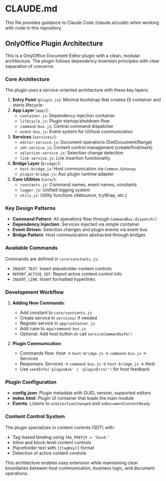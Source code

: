 # CLAUDE.md

This file provides guidance to Claude Code (claude.ai/code) when working with code in this repository.

## OnlyOffice Plugin Architecture

This is a OnlyOffice Document Editor plugin with a clean, modular architecture. The plugin follows dependency inversion principles with clear separation of concerns.

### Core Architecture

The plugin uses a service-oriented architecture with these key layers:

1. **Entry Point** (`plugin.js`): Minimal bootstrap that creates DI container and starts lifecycle
2. **App Layer** (`app/`):
   - `container.js`: Dependency injection container
   - `lifecycle.js`: Plugin startup/shutdown flow
   - `command-bus.js`: Central command dispatcher
   - `event-bus.js`: Event system for UI/host communication
3. **Services** (`services/`):
   - `editor-service.js`: Document operations (GetDocument/Range)
   - `sdt-service.js`: Content control management (create/find/mark)
   - `selection-service.js`: Selection change detection
   - `link-service.js`: Link insertion functionality
4. **Bridge Layer** (`bridge/`):
   - `host-bridge.js`: Host communication via `Common.Gateway`
   - `plugin-bridge.js`: Asc plugin runtime adapter
5. **Core Utilities** (`core/`):
   - `constants.js`: Command names, event names, constants
   - `logger.js`: Unified logging system
   - `utils.js`: Utility functions (debounce, tryWrap, etc.)

### Key Design Patterns

- **Command Pattern**: All operations flow through `CommandBus.dispatch()`
- **Dependency Injection**: Services injected via simple container
- **Event-Driven**: Selection changes and plugin events via event bus
- **Bridge Pattern**: Host communication abstracted through bridges

### Available Commands

Commands are defined in `core/constants.js`:
- `INSERT_TEXT`: Insert placeholder content controls
- `REPORT_ACTIVE_SDT`: Report active content control info
- `INSERT_LINK`: Insert formatted hyperlinks

### Development Workflow

1. **Adding New Commands**:
   - Add constant to `core/constants.js`
   - Create service in `services/` if needed
   - Register service in `app/container.js`
   - Add case to `app/command-bus.js`
   - Optional: Add host button or call `serviceCommandSafe()`

2. **Plugin Communication**:
   - Commands flow: Host → `host-bridge.js` → `command-bus.js` → Services
   - Responses: Services → `command-bus.js` → `host-bridge.js` → Host
   - Use `sendInfo('pluginAck' | 'pluginError')` for host feedback

### Plugin Configuration

- **config.json**: Plugin metadata with GUID, version, supported editors
- **index.html**: Plugin UI container that loads the main module
- **Events**: Listens to `onSelectionChanged` and `onDocumentContentReady`

### Content Control System

The plugin specializes in content controls (SDT) with:
- Tag-based binding using `TAG_PREFIX = 'bind:'`
- Inline and block-level content controls
- Placeholder text with `{{tagKey}}` format
- Detection of active content controls

This architecture enables easy extension while maintaining clear boundaries between host communication, business logic, and document operations.